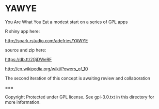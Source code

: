 YAWYE
=====

You Are What You Eat a modest start on a series of GPL apps


R shiny app here:

http://spark.rstudio.com/adefries/YAWYE

source and zip here:

https://db.tt/2GjDWeRF


http://en.wikipedia.org/wiki/Powers_of_10


The second iteration of this concept is awaiting review and collaboration

===

Copyright Protected under GPL license. See gpl-3.0.txt in this directory for more information.

